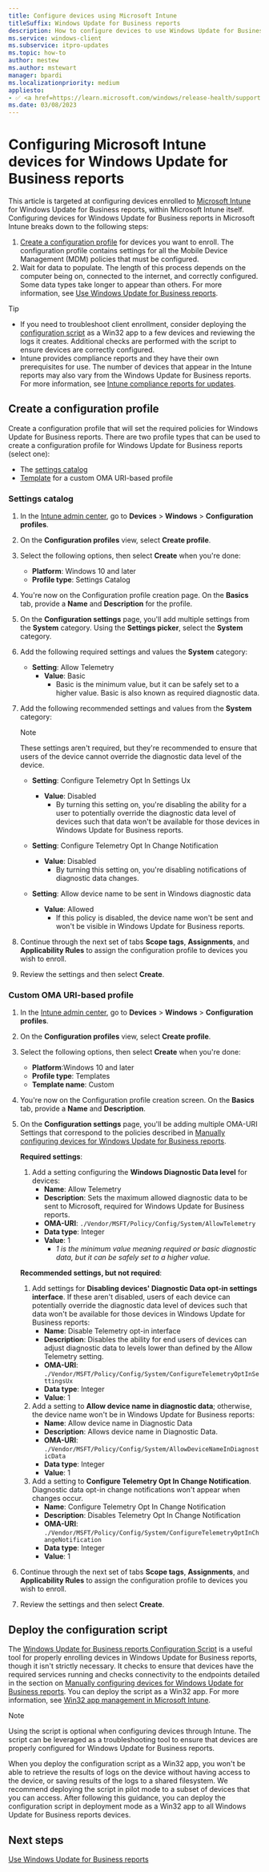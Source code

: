 ```yaml
---
title: Configure devices using Microsoft Intune
titleSuffix: Windows Update for Business reports
description: How to configure devices to use Windows Update for Business reports from Microsoft Intune.
ms.service: windows-client
ms.subservice: itpro-updates
ms.topic: how-to
author: mestew
ms.author: mstewart
manager: bpardi
ms.localizationpriority: medium
appliesto:
- ✅ <a href=https://learn.microsoft.com/windows/release-health/supported-versions-windows-client target=_blank>Windows 11 and Windows 10</a> devices managed by <a href=https://learn.microsoft.com/mem/intune/fundamentals/what-is-intune target=_blank>Microsoft Intune</a>
ms.date: 03/08/2023
---
```


# Configuring Microsoft Intune devices for Windows Update for Business reports
<!--37063317, 30141258, 37063041-->

This article is targeted at configuring devices enrolled to [Microsoft Intune](/mem/intune/fundamentals/what-is-intune) for Windows Update for Business reports, within Microsoft Intune itself. Configuring devices for Windows Update for Business reports in Microsoft Intune breaks down to the following steps:

1. [Create a configuration profile](#create-a-configuration-profile) for devices you want to enroll. The configuration profile contains settings for all the Mobile Device Management (MDM) policies that must be configured.
1. Wait for data to populate. The length of this process depends on the computer being on, connected to the internet, and correctly configured. Some data types take longer to appear than others. For more information, see [Use Windows Update for Business reports](wufb-reports-use.md).

> [!TIP]
> - If you need to troubleshoot client enrollment, consider deploying the [configuration script](#deploy-the-configuration-script) as a Win32 app to a few devices and reviewing the logs it creates. Additional checks are performed with the script to ensure devices are correctly configured.
> - Intune provides compliance reports and they have their own prerequisites for use. The number of devices that appear in the Intune reports may also vary from the Windows Update for Business reports. For more information, see [Intune compliance reports for updates](/mem/intune/protect/windows-update-reports).

## Create a configuration profile

Create a configuration profile that will set the required policies for Windows Update for Business reports. There are two profile types that can be used to create a configuration profile for Windows Update for Business reports (select one):
- The [settings catalog](#settings-catalog)
- [Template](#custom-oma-uri-based-profile) for a custom OMA URI-based profile

### Settings catalog

1. In the [Intune admin center](https://go.microsoft.com/fwlink/?linkid=2109431), go to **Devices** > **Windows** > **Configuration profiles**.
1. On the **Configuration profiles** view, select **Create profile**.
1. Select the following options, then select **Create** when you're done:
   - **Platform**: Windows 10 and later
   - **Profile type**: Settings Catalog
1. You're now on the Configuration profile creation page. On the **Basics** tab, provide a **Name** and **Description** for the profile.
1. On the **Configuration settings** page, you'll add multiple settings from the **System** category. Using the **Settings picker**, select the **System** category.
1. Add the following required settings and values the **System** category:
   - **Setting**: Allow Telemetry
      - **Value**: Basic
        -  Basic is the minimum value, but it can be safely set to a higher value. Basic is also known as required diagnostic data.

1. Add the following recommended settings and values from the **System** category:
   > [!Note]
   > These settings aren't required, but they're recommended to ensure that users of the device cannot override the diagnostic data level of the device.
   - **Setting**: Configure Telemetry Opt In Settings Ux
      - **Value**: Disabled
        -  By turning this setting on, you're disabling the ability for a user to potentially override the diagnostic data level of devices such that data won't be available for those devices in Windows Update for Business reports.

   - **Setting**: Configure Telemetry Opt In Change Notification
        - **Value**: Disabled
          -  By turning this setting on, you're disabling notifications of diagnostic data changes.

    - **Setting**: Allow device name to be sent in Windows diagnostic data
        - **Value**: Allowed
          - If this policy is disabled, the device name won't be sent and won't be visible in Windows Update for Business reports.

1. Continue through the next set of tabs **Scope tags**, **Assignments**, and **Applicability Rules** to assign the configuration profile to devices you wish to enroll.
1. Review the settings and then select **Create**.

### Custom OMA URI-based profile

1. In the [Intune admin center](https://go.microsoft.com/fwlink/?linkid=2109431), go to **Devices** > **Windows** > **Configuration profiles**.
1. On the **Configuration profiles** view, select **Create profile**.
1. Select the following options, then select **Create** when you're done:
   - **Platform**:Windows 10 and later
   - **Profile type**: Templates
   - **Template name**: Custom
1. You're now on the Configuration profile creation screen. On the **Basics** tab, provide a **Name** and **Description**.
1. On the **Configuration settings** page, you'll be adding multiple OMA-URI Settings that correspond to the policies described in [Manually configuring devices for Windows Update for Business reports](wufb-reports-configuration-manual.md).

   **Required settings**:

    1. Add a setting configuring the **Windows Diagnostic Data level** for devices:
        - **Name**: Allow Telemetry
        - **Description**: Sets the maximum allowed diagnostic data to be sent to Microsoft, required for Windows Update for Business reports.
        - **OMA-URI**: `./Vendor/MSFT/Policy/Config/System/AllowTelemetry`
        - **Data type**: Integer
        - **Value**: 1
          - *1 is the minimum value meaning required or basic diagnostic data, but it can be safely set to a higher value.*

   **Recommended settings, but not required**:

    1. Add settings for **Disabling devices' Diagnostic Data opt-in settings interface**. If these aren't disabled, users of each device can potentially override the diagnostic data level of devices such that data won't be available for those devices in Windows Update for Business reports:
        - **Name**: Disable Telemetry opt-in interface
        - **Description**: Disables the ability for end users of devices can adjust diagnostic data to levels lower than defined by the Allow Telemetry setting.
        - **OMA-URI**: `./Vendor/MSFT/Policy/Config/System/ConfigureTelemetryOptInSettingsUx`
        - **Data type**: Integer
        - **Value**: 1
    1. Add a setting to **Allow device name in diagnostic data**; otherwise, the device name won't be in Windows Update for Business reports:
        - **Name**: Allow device name in Diagnostic Data
        - **Description**: Allows device name in Diagnostic Data.
        - **OMA-URI**: `./Vendor/MSFT/Policy/Config/System/AllowDeviceNameInDiagnosticData`
        - **Data type**: Integer
        - **Value**: 1
    1. Add a setting to **Configure Telemetry Opt In Change Notification**. Diagnostic data opt-in change notifications won't appear when changes occur.
        - **Name**: Configure Telemetry Opt In Change Notification
        - **Description**: Disables Telemetry Opt In Change Notification
        - **OMA-URI**: `./Vendor/MSFT/Policy/Config/System/ConfigureTelemetryOptInChangeNotification`
        - **Data type**: Integer
        - **Value**: 1

1. Continue through the next set of tabs **Scope tags**, **Assignments**, and **Applicability Rules** to assign the configuration profile to devices you wish to enroll.
1. Review the settings and then select **Create**.

## Deploy the configuration script

The [Windows Update for Business reports Configuration Script](wufb-reports-configuration-script.md) is a useful tool for properly enrolling devices in Windows Update for Business reports, though it isn't strictly necessary. It checks to ensure that devices have the required services running and checks connectivity to the endpoints detailed in the section on [Manually configuring devices for Windows Update for Business reports](wufb-reports-configuration-manual.md). You can deploy the script as a Win32 app. For more information, see [Win32 app management in Microsoft Intune](/mem/intune/apps/apps-win32-app-management).

> [!NOTE]
> Using the script is optional when configuring devices through Intune. The script can be leveraged as a troubleshooting tool to ensure that devices are properly configured for Windows Update for Business reports.

When you deploy the configuration script as a Win32 app, you won't be able to retrieve the results of logs on the device without having access to the device, or saving results of the logs to a shared filesystem. We recommend deploying the script in pilot mode to a subset of devices that you can access. After following this guidance, you can deploy the configuration script in deployment mode as a Win32 app to all Windows Update for Business reports devices.


## Next steps

[Use Windows Update for Business reports](wufb-reports-use.md)
